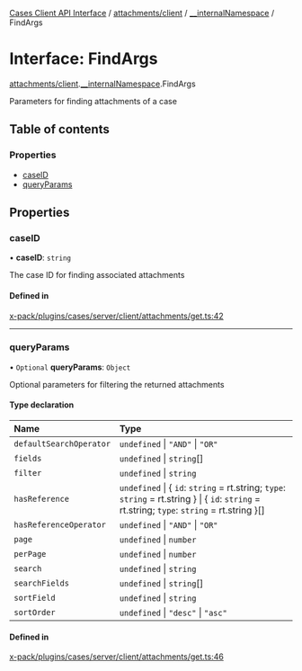 [Cases Client API Interface](../README.md) / [attachments/client](../modules/attachments_client.md) / [\_\_internalNamespace](../modules/attachments_client.__internalNamespace.md) / FindArgs

# Interface: FindArgs

[attachments/client](../modules/attachments_client.md).[__internalNamespace](../modules/attachments_client.__internalNamespace.md).FindArgs

Parameters for finding attachments of a case

## Table of contents

### Properties

- [caseID](attachments_client.__internalNamespace.FindArgs.md#caseid)
- [queryParams](attachments_client.__internalNamespace.FindArgs.md#queryparams)

## Properties

### caseID

• **caseID**: `string`

The case ID for finding associated attachments

#### Defined in

[x-pack/plugins/cases/server/client/attachments/get.ts:42](https://github.com/elastic/kibana/blob/06b0f975f60/x-pack/plugins/cases/server/client/attachments/get.ts#L42)

___

### queryParams

• `Optional` **queryParams**: `Object`

Optional parameters for filtering the returned attachments

#### Type declaration

| Name | Type |
| :------ | :------ |
| `defaultSearchOperator` | `undefined` \| ``"AND"`` \| ``"OR"`` |
| `fields` | `undefined` \| `string`[] |
| `filter` | `undefined` \| `string` |
| `hasReference` | `undefined` \| { `id`: `string` = rt.string; `type`: `string` = rt.string } \| { `id`: `string` = rt.string; `type`: `string` = rt.string }[] |
| `hasReferenceOperator` | `undefined` \| ``"AND"`` \| ``"OR"`` |
| `page` | `undefined` \| `number` |
| `perPage` | `undefined` \| `number` |
| `search` | `undefined` \| `string` |
| `searchFields` | `undefined` \| `string`[] |
| `sortField` | `undefined` \| `string` |
| `sortOrder` | `undefined` \| ``"desc"`` \| ``"asc"`` |

#### Defined in

[x-pack/plugins/cases/server/client/attachments/get.ts:46](https://github.com/elastic/kibana/blob/06b0f975f60/x-pack/plugins/cases/server/client/attachments/get.ts#L46)

